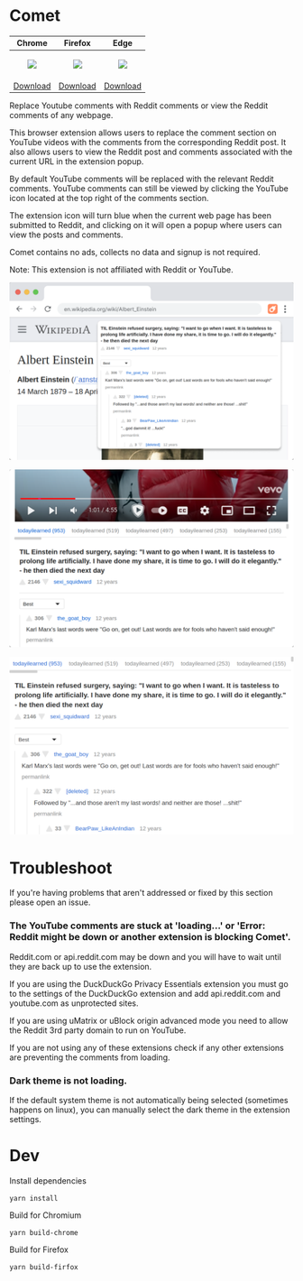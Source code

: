 # Comet

| Chrome                                                                                                                                                                       | Firefox                                                                                                                       | Edge                                                                                                                                                                             |
| ---------------------------------------------------------------------------------------------------------------------------------------------------------------------------- | ----------------------------------------------------------------------------------------------------------------------------- | -------------------------------------------------------------------------------------------------------------------------------------------------------------------------------- |
| <p align="center"><a href="https://chrome.google.com/webstore/detail/amlfbbehleledmbphnielafhieceggal"><img src="/promo/chrome_64x64.png"></a></p> | <p align="center"><a href="https://addons.mozilla.org/en-CA/firefox/addon/comet_comments/"><img src="/promo/firefox_64x64.png"></a></p> | <p align="center"><a href="https://microsoftedge.microsoft.com/addons/detail/cccloigbofabjmobhmcnpaekcifmpjlb"><img src="/promo/edge_64x64.png"></a></p> |
| [Download](https://chrome.google.com/webstore/detail/amlfbbehleledmbphnielafhieceggal)                                                             | [Download](https://addons.mozilla.org/en-CA/firefox/addon/comet_comments/)                                                              | [Download](https://microsoftedge.microsoft.com/addons/detail/cccloigbofabjmobhmcnpaekcifmpjlb)                                                           |

Replace Youtube comments with Reddit comments or view the Reddit comments of any webpage.

This browser extension allows users to replace the comment section on YouTube videos with the comments from the corresponding Reddit post. It also allows users to view the Reddit post and comments associated with the current URL in the extension popup.

By default YouTube comments will be replaced with the relevant Reddit comments. YouTube comments can still be viewed by clicking the YouTube icon located at the top right of the comments section.

The extension icon will turn blue when the current web page has been submitted to Reddit, and clicking on it will open a popup where users can view the posts and comments.

Comet contains no ads, collects no data and signup is not required.

Note: This extension is not affiliated with Reddit or YouTube.

![Image of extension popup with browser](/promo/screenshot1.png)

![Image of YouTube comment section](/promo/screenshot2.png)

![Image of extension popup](/promo/screenshot3.png)

# Troubleshoot

If you're having problems that aren't addressed or fixed by this section please open an issue.

### The YouTube comments are stuck at 'loading...' or 'Error: Reddit might be down or another extension is blocking Comet'.

Reddit.com or api.reddit.com may be down and you will have to wait until they are back up to use the extension.

If you are using the DuckDuckGo Privacy Essentials extension you must go to the settings of the DuckDuckGo extension and add api.reddit.com and youtube.com as unprotected sites.

If you are using uMatrix or uBlock origin advanced mode you need to allow the Reddit 3rd party domain to run on YouTube.

If you are not using any of these extensions check if any other extensions are preventing the comments from loading.

### Dark theme is not loading.

If the default system theme is not automatically being selected (sometimes happens on linux), you can manually select the dark theme in the extension settings.

# Dev

Install dependencies

```
yarn install
```

Build for Chromium

```
yarn build-chrome
```

Build for Firefox

```
yarn build-firfox
```
